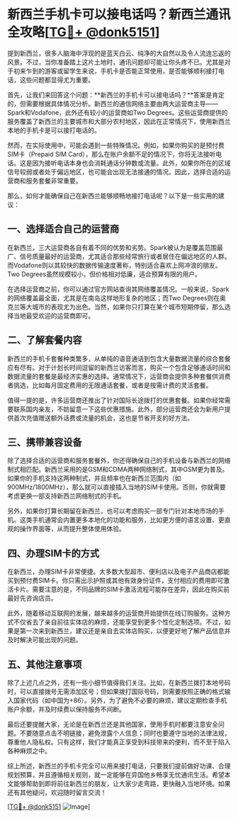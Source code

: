 # 新西兰手机卡可以接电话吗？新西兰通讯全攻略[[TG💪+ @donk5151](https://t.me/s/donk5151)]

提到新西兰，很多人脑海中浮现的是蓝天白云、纯净的大自然以及令人流连忘返的风景。不过，当你准备踏上这片土地时，通讯问题却可能让你头疼不已。尤其是对于初来乍到的游客或留学生来说，手机卡是否能正常使用，是否能够顺利接打电话，这些问题都显得尤为重要。

首先，让我们来回答这个问题：**新西兰的手机卡可以接电话吗？**答案是肯定的，但需要根据具体情况分析。新西兰的通信网络主要由两大运营商主导——Spark和Vodafone，此外还有较小的运营商如Two Degrees。这些运营商提供的服务覆盖了新西兰的主要城市和大部分农村地区，因此在正常情况下，使用新西兰本地的手机卡是可以接打电话的。

然而，在实际使用中，可能会遇到一些特殊情况。例如，如果你购买的是预付费SIM卡（Prepaid SIM Card），那么在账户余额不足的情况下，你将无法接听电话。这是因为接听电话本身也会消耗通话分钟数或流量。此外，如果你所在的区域信号较弱或者处于偏远地区，也可能会出现无法接通的情况。因此，选择合适的运营商和服务套餐非常重要。

那么，如何才能确保自己在新西兰能够顺畅地接打电话呢？以下是一些实用的建议：

## 一、选择适合自己的运营商

在新西兰，三大运营商各自有着不同的优势和劣势。Spark被认为是覆盖范围最广、信号质量最好的运营商，尤其适合那些经常旅行或者居住在偏远地区的人群。而Vodafone则以其较快的数据传输速度著称，特别适合喜欢上网冲浪的朋友。Two Degrees虽然规模较小，但价格相对低廉，适合预算有限的用户。

在选择运营商之前，你可以通过官方网站查询其网络覆盖情况。一般来说，Spark的网络覆盖最全面，尤其是在南岛这样地形复杂的地区；而Two Degrees则在奥克兰等大城市的表现尤为出色。当然，如果你只打算在某个城市短期停留，那么选择当地最受欢迎的运营商即可。

## 二、了解套餐内容

新西兰的手机卡套餐种类繁多，从单纯的语音通话到包含大量数据流量的综合套餐应有尽有。对于计划长时间逗留的新西兰访客而言，购买一个包含足够通话时间和数据流量的套餐是最经济实惠的选择。通常情况下，运营商会提供多种套餐供消费者挑选，比如每月固定费用的无限通话套餐，或者是按需计费的灵活套餐。

值得一提的是，许多运营商还推出了针对国际长途拨打的优惠套餐。如果你经常需要联系国内亲友，不妨留意一下这些优惠措施。此外，部分运营商还会为新用户提供首次充值赠送额外话费或流量的机会，这也是节省开支的好方法。

## 三、携带兼容设备

除了选择合适的运营商和服务套餐外，你还得确保自己的手机设备与新西兰的网络制式相匹配。新西兰采用的是GSM和CDMA两种网络制式，其中GSM更为普及。如果你的手机支持这两种制式，并且频率也在新西兰范围内（如900MHz/1800MHz），那么就可以直接插入当地的SIM卡使用。否则，你就需要考虑更换一部支持新西兰网络制式的手机。

另外，如果你打算长期留在新西兰，也可以考虑购买一部专门针对本地市场的手机。这类手机通常会内置更多本地化的功能和服务，比如更方便的语言设置、更直观的操作界面等，从而提升整体使用体验。

## 四、办理SIM卡的方式

在新西兰，办理SIM卡非常便捷。大多数大型超市、便利店以及电子产品商店都能买到预付费SIM卡。你只需出示护照或其他有效身份证件，支付相应的费用即可激活卡片。需要注意的是，不同品牌的SIM卡激活流程可能存在差异，因此在购买前最好先咨询店员。

此外，随着移动互联网的发展，越来越多的运营商开始提供在线订购服务。这种方式不仅省去了亲自前往实体店的麻烦，还能享受到更多个性化定制选项。不过，如果是第一次来到新西兰，建议还是亲自去实体店购买，以便更好地了解产品信息并及时解决可能出现的问题。

## 五、其他注意事项

除了上述几点之外，还有一些小细节值得我们关注。比如，在新西兰拨打本地号码时，可以直接拨号无需添加区号；但如果拨打国际号码，则需要按照正确的格式输入国家代码（如中国为+86）。另外，为了避免不必要的麻烦，建议定期检查手机账户余额，并及时续费以保持服务不间断。

最后还要提醒大家，无论是在新西兰还是其他国家，使用手机时都要注意安全问题。不要随意点击不明链接，避免泄露个人信息；同时也要遵守当地的法律法规，尊重他人隐私权。只有这样，我们才能真正享受到科技带来的便利，而不至于陷入各种麻烦之中。

综上所述，新西兰的手机卡完全可以用来接打电话，只要我们提前做好功课、合理规划预算，并且遵循相关规则，就一定能够在异国他乡畅享无忧通讯生活。希望本文能够帮助到即将前往新西兰的朋友，让大家少走弯路，更快融入当地环境。如果还有其他疑问，欢迎随时留言交流！

[[TG💪+ @donk5151](https://t.me/s/donk5151) ![Image](https://i.postimg.cc/rwNCRYN7/Snipaste-2025-04-30-17-27-05.png)]